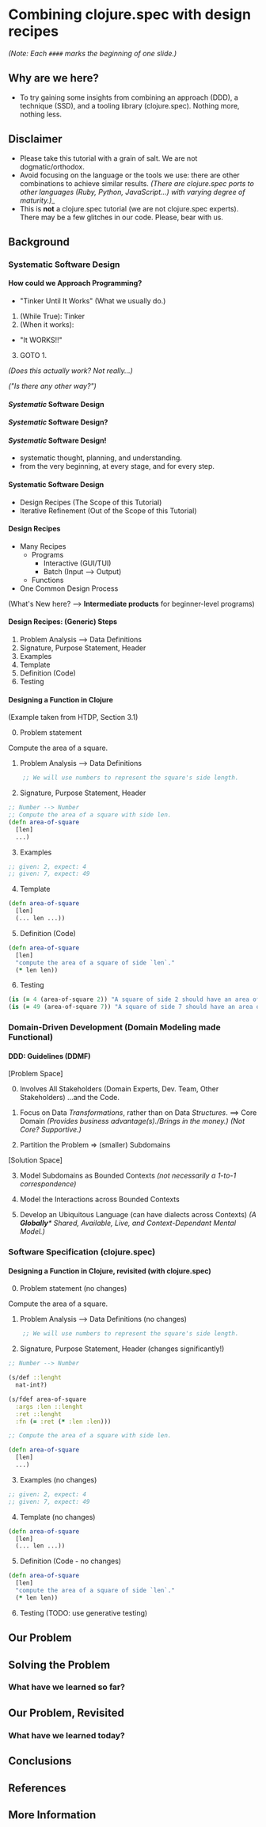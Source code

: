 # Combining clojure.spec with design recipes

_(Note: Each `####` marks the beginning of one slide.)_

## Why are we here?

- To try gaining some insights from combining an approach (DDD), a technique (SSD), and a tooling library (clojure.spec).
  Nothing more, nothing less.

## Disclaimer

- Please take this tutorial with a grain of salt. We are not dogmatic/orthodox.
- Avoid focusing on the language or the tools we use: there are other combinations to achieve similar results.
_(There are clojure.spec ports to other languages (Ruby, Python, JavaScript...) with varying degree of maturity.)__
- This is **not** a clojure.spec tutorial (we are not clojure.spec experts). There may be a few glitches in our code. Please, bear with us.

## Background

### Systematic Software Design

#### How could we Approach Programming?

- "Tinker Until It Works"
(What we usually do.)

1. (While True): Tinker
2. (When it works):
 - "It WORKS!!"
3. GOTO 1.

_(Does this actually work? Not really...)_

_("Is there any other way?")_

#### _Systematic_ Software Design

#### _Systematic_ Software Design?

#### _Systematic_ Software Design!

- systematic thought, planning, and understanding.
- from the very beginning, at every stage, and for every step.

#### Systematic Software Design

- Design Recipes (The Scope of this Tutorial)
- Iterative Refinement (Out of the Scope of this Tutorial)

#### Design Recipes

- Many Recipes
  - Programs
    - Interactive (GUI/TUI)
    - Batch (Input --> Output)
  - Functions
- One Common Design Process

(What's New here? --> **Intermediate products** for beginner-level programs)

#### Design Recipes: (Generic) Steps

1. Problem Analysis --> Data Definitions
2. Signature, Purpose Statement, Header
3. Examples
4. Template
5. Definition (Code)
6. Testing

#### Designing a Function in Clojure

(Example taken from HTDP, Section 3.1)

0. Problem statement

Compute the area of a square.

1. Problem Analysis --> Data Definitions

```clojure
    ;; We will use numbers to represent the square's side length.
```

2. Signature, Purpose Statement, Header

```clojure
;; Number --> Number
;; Compute the area of a square with side len.
(defn area-of-square
  [len]
  ...)
```

3. Examples

```clojure
;; given: 2, expect: 4
;; given: 7, expect: 49
```

4. Template

```clojure
(defn area-of-square
  [len]
  (... len ...))
```

5. Definition (Code)

```clojure
(defn area-of-square
  [len]
  "compute the area of a square of side `len`."
  (* len len))
```

6. Testing

```clojure
(is (= 4 (area-of-square 2)) "A square of side 2 should have an area of 4.")
(is (= 49 (area-of-square 7)) "A square of side 7 should have an area of 49.")
```

### Domain-Driven Development (Domain Modeling made Functional)

#### DDD: Guidelines (DDMF)

[Problem Space]

  0. Involves All Stakeholders (Domain Experts, Dev. Team, Other Stakeholders)
  ...and the Code.

  1. Focus on Data _Transformations_, rather than on Data _Structures_.
    ==> Core Domain _(Provides business advantage(s)./Brings in the money.)_
    _(Not Core? Supportive.)_

  2. Partition the Problem => (smaller) Subdomains

[Solution Space]

  3. Model Subdomains as Bounded Contexts _(not necessarily a 1-to-1 correspondence)_

  4. Model the Interactions across Bounded Contexts

  5. Develop an Ubiquitous Language (can have dialects across Contexts)
  _(A **Globally*** Shared, Available, Live, and Context-Dependant Mental Model.)_

### Software Specification (clojure.spec)

#### Designing a Function in Clojure, revisited (with clojure.spec)

0. Problem statement (no changes)

Compute the area of a square.

1. Problem Analysis --> Data Definitions (no changes)

```clojure
    ;; We will use numbers to represent the square's side length.
```

2. Signature, Purpose Statement, Header (changes significantly!)

```clojure
;; Number --> Number

(s/def ::lenght
  nat-int?)

(s/fdef area-of-square
  :args :len ::lenght
  :ret ::lenght
  :fn (= :ret (* :len :len)))

;; Compute the area of a square with side len.

(defn area-of-square
  [len]
  ...)
```

3. Examples (no changes)

```clojure
;; given: 2, expect: 4
;; given: 7, expect: 49
```

4. Template (no changes)

```clojure
(defn area-of-square
  [len]
  (... len ...))
```

5. Definition (Code - no changes)

```clojure
(defn area-of-square
  [len]
  "compute the area of a square of side `len`."
  (* len len))
```

6. Testing (TODO: use generative testing)

## Our Problem

## Solving the Problem

### What have we learned so far?

## Our Problem, Revisited

### What have we learned today?

## Conclusions

## References

## More Information
